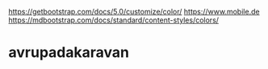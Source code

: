 https://getbootstrap.com/docs/5.0/customize/color/
https://www.mobile.de
https://mdbootstrap.com/docs/standard/content-styles/colors/
# avrupadakaravan
